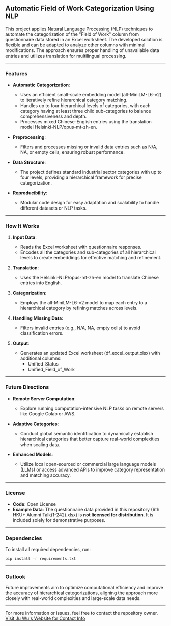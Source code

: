 ## Automatic Field of Work Categorization Using NLP

This project applies Natural Language Processing (NLP) techniques to automate the categorization of the "Field of Work" column from questionnaire data stored in an Excel worksheet. The developed solution is flexible and can be adapted to analyze other columns with minimal modifications. The approach ensures proper handling of unavailable data entries and utilizes translation for multilingual processing.

---

### Features

- **Automatic Categorization**:
  - Uses an efficient small-scale embedding model (all-MiniLM-L6-v2) to iteratively refine hierarchical category matching.
  - Handles up to four hierarchical levels of categories, with each category having at least three child sub-categories to balance comprehensiveness and depth.
  - Processes mixed Chinese-English entries using the translation model Helsinki-NLP/opus-mt-zh-en.

- **Preprocessing**:
  - Filters and processes missing or invalid data entries such as N/A, NA, or empty cells, ensuring robust performance.

- **Data Structure**:
  - The project defines standard industrial sector categories with up to four levels, providing a hierarchical framework for precise categorization.

- **Reproducibility**:
  - Modular code design for easy adaptation and scalability to handle different datasets or NLP tasks.
---

### How It Works

1. **Input Data**:
   - Reads the Excel worksheet with questionnaire responses.
   - Encodes all the categories and sub-categories of all hierarchical levels to create embeddings for effective matching and refinement.

2. **Translation**:
   - Uses the Helsinki-NLP/opus-mt-zh-en model to translate Chinese entries into English.

3. **Categorization**:
   - Employs the all-MiniLM-L6-v2 model to map each entry to a hierarchical category by refining matches across levels.

4. **Handling Missing Data**:
   - Filters invalid entries (e.g., N/A, NA, empty cells) to avoid classification errors.

5. **Output**:
   - Generates an updated Excel worksheet (df_excel_output.xlsx) with additional columns:
     - Unified_Status
     - Unified_Field_of_Work

---

### Future Directions

- **Remote Server Computation**:
  - Explore running computation-intensive NLP tasks on remote servers like Google Colab or AWS.

- **Adaptive Categories**:
  - Conduct global semantic identification to dynamically establish hierarchical categories that better capture real-world complexities when scaling data.

- **Enhanced Models**:
  - Utilize local open-sourced or commercial large language models (LLMs) or access advanced APIs to improve category representation and matching accuracy.

---

### License

- **Code**: Open License
- **Example Data**: The questionnaire data provided in this repository (6th HKU+ Alumni Talk(1-242).xlsx) is **not licensed for distribution**. It is included solely for demonstrative purposes.

---

### Dependencies

To install all required dependencies, run:
```bash
pip install -r requirements.txt
```

---

### Outlook

Future improvements aim to optimize computational efficiency and improve the accuracy of hierarchical categorizations, aligning the approach more closely with real-world complexities and large-scale data needs.

--- 

For more information or issues, feel free to contact the repository owner. [Visit Ju Wu's Website for Contact Info](https://juwu-19.github.io/neo/)

